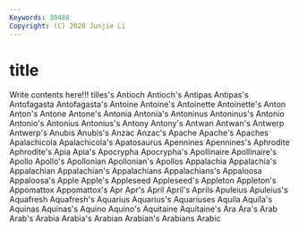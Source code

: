 ```yaml
---
Keywords: 30488
Copyright: (C) 2020 Junjie Li
---
```


# title

Write contents here!!!
tilles's
Antioch 
Antioch's 
Antipas 
Antipas's 
Antofagasta 
Antofagasta's 
Antoine 
Antoine's 
Antoinette 
Antoinette's
Anton 
Anton's 
Antone 
Antone's 
Antonia 
Antonia's 
Antoninus 
Antoninus's 
Antonio 
Antonio's
Antonius 
Antonius's 
Antony 
Antony's 
Antwan 
Antwan's 
Antwerp 
Antwerp's 
Anubis 
Anubis's
Anzac 
Anzac's 
Apache 
Apache's 
Apaches 
Apalachicola 
Apalachicola's 
Apatosaurus 
Apennines 
Apennines's
Aphrodite 
Aphrodite's 
Apia 
Apia's 
Apocrypha 
Apocrypha's 
Apollinaire 
Apollinaire's 
Apollo 
Apollo's
Apollonian 
Apollonian's 
Apollos 
Appalachia 
Appalachia's 
Appalachian 
Appalachian's 
Appalachians 
Appalachians's 
Appaloosa
Appaloosa's 
Apple 
Apple's 
Appleseed 
Appleseed's 
Appleton 
Appleton's 
Appomattox 
Appomattox's 
Apr
Apr's 
April 
April's 
Aprils 
Apuleius 
Apuleius's 
Aquafresh 
Aquafresh's 
Aquarius 
Aquarius's
Aquariuses 
Aquila 
Aquila's 
Aquinas 
Aquinas's 
Aquino 
Aquino's 
Aquitaine 
Aquitaine's 
Ara
Ara's 
Arab 
Arab's 
Arabia 
Arabia's 
Arabian 
Arabian's 
Arabians 
Arabic 
